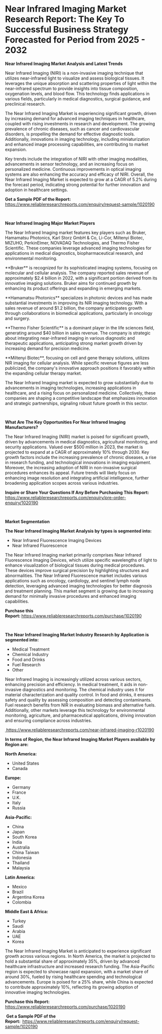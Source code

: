 <p><h1>Near Infrared Imaging Market Research Report: The Key To Successful Business Strategy Forecasted for Period from 2025 - 2032</h1></p><p><strong>Near Infrared Imaging Market Analysis and Latest Trends</strong></p>
<p><p>Near Infrared Imaging (NIRI) is a non-invasive imaging technique that utilizes near-infrared light to visualize and assess biological tissues. It leverages the unique absorption and scattering properties of light within the near-infrared spectrum to provide insights into tissue composition, oxygenation levels, and blood flow. This technology finds applications in various fields, particularly in medical diagnostics, surgical guidance, and preclinical research.</p><p>The Near Infrared Imaging Market is experiencing significant growth, driven by increasing demand for advanced imaging techniques in healthcare, coupled with rising investments in research and development. The growing prevalence of chronic diseases, such as cancer and cardiovascular disorders, is propelling the demand for effective diagnostic tools. Additionally, innovations in imaging technology, including miniaturization and enhanced image processing capabilities, are contributing to market expansion.</p><p>Key trends include the integration of NIRI with other imaging modalities, advancements in sensor technology, and an increasing focus on personalized medicine. Continuous improvements in optical imaging systems are also enhancing the accuracy and efficacy of NIRI. Overall, the Near Infrared Imaging Market is expected to grow at a CAGR of 5.2% during the forecast period, indicating strong potential for further innovation and adoption in healthcare settings.</p></p>
<p><strong>Get a Sample PDF of the Report:&nbsp;</strong> <a href="https://www.reliableresearchreports.com/enquiry/request-sample/1020190?utm_campaign=2738&utm_medium=2&utm_source=Github&utm_content=ia&utm_term=14042025&utm_id=near-infrared-imaging">https://www.reliableresearchreports.com/enquiry/request-sample/1020190</a></p>
<p>&nbsp;</p>
<p><strong>Near Infrared Imaging Major Market Players</strong></p>
<p><p>The Near Infrared Imaging market features key players such as Bruker, Hamamatsu Photonics, Karl Storz GmbH & Co, Li-Cor, Miltenyi Biotec, MIZUHO, PerkinElmer, NOVADAQ Technologies, and Thermo Fisher Scientific. These companies leverage advanced imaging technologies for applications in medical diagnostics, biopharmaceutical research, and environmental monitoring.</p><p>**Bruker** is recognized for its sophisticated imaging systems, focusing on molecular and cellular analysis. The company reported sales revenue of approximately $2.4 billion in 2022, with a significant portion derived from its innovative imaging solutions. Bruker aims for continued growth by enhancing its product offerings and expanding in emerging markets.</p><p>**Hamamatsu Photonics** specializes in photonic devices and has made substantial investments in improving its NIR imaging technology. With a sales revenue of around $1.2 billion, the company anticipates growth through collaborations in biomedical applications, particularly in oncology and surgery.</p><p>**Thermo Fisher Scientific** is a dominant player in the life sciences field, generating around $40 billion in sales revenue. The company is strategic about integrating near-infrared imaging in various diagnostic and therapeutic applications, anticipating strong market growth driven by increasing demand for precision medicine.</p><p>**Miltenyi Biotec**, focusing on cell and gene therapy solutions, utilizes NIR imaging for cellular analysis. While specific revenue figures are less publicized, the company's innovative approach positions it favorably within the expanding cellular therapy market.</p><p>The Near Infrared Imaging market is expected to grow substantially due to advancements in imaging technologies, increasing applications in healthcare, and a rising focus on personalized medicine. Collectively, these companies are shaping a competitive landscape that emphasizes innovation and strategic partnerships, signaling robust future growth in this sector.</p></p>
<p>&nbsp;</p>
<p><strong>What Are The Key Opportunities For Near Infrared Imaging Manufacturers?</strong></p>
<p><p>The Near Infrared Imaging (NIRI) market is poised for significant growth, driven by advancements in medical diagnostics, agricultural monitoring, and security applications. Valued over $500 million in 2023, the market is projected to expand at a CAGR of approximately 10% through 2030. Key growth factors include the increasing prevalence of chronic diseases, a rise in research funding, and technological innovations in imaging equipment. Moreover, the increasing adoption of NIRI in non-invasive surgical procedures enhances its appeal. Future trends will likely focus on enhancing image resolution and integrating artificial intelligence, further broadening application scopes across various industries.</p></p>
<p><strong>Inquire or Share Your Questions If Any Before Purchasing This Report:</strong> <a href="https://www.reliableresearchreports.com/enquiry/pre-order-enquiry/1020190?utm_campaign=2738&utm_medium=2&utm_source=Github&utm_content=ia&utm_term=14042025&utm_id=near-infrared-imaging">https://www.reliableresearchreports.com/enquiry/pre-order-enquiry/1020190</a></p>
<p>&nbsp;</p>
<p><strong>Market Segmentation</strong></p>
<p><strong>The Near Infrared Imaging Market Analysis by types is segmented into:</strong></p>
<p><ul><li>Near Infrared Fluorescence Imaging Devices</li><li>Near Infrared Fluorescence</li></ul></p>
<p><p>The Near Infrared Imaging market primarily comprises Near Infrared Fluorescence Imaging Devices, which utilize specific wavelengths of light to enhance visualization of biological tissues during medical procedures. These devices improve surgical precision by highlighting structures and abnormalities. The Near Infrared Fluorescence market includes various applications such as oncology, cardiology, and sentinel lymph node detection, leveraging advanced imaging technologies for better diagnosis and treatment planning. This market segment is growing due to increasing demand for minimally invasive procedures and enhanced imaging capabilities.</p></p>
<p><strong>Purchase this Report:&nbsp;</strong><a href="https://www.reliableresearchreports.com/purchase/1020190?utm_campaign=2738&utm_medium=2&utm_source=Github&utm_content=ia&utm_term=14042025&utm_id=near-infrared-imaging">https://www.reliableresearchreports.com/purchase/1020190</a></p>
<p>&nbsp;</p>
<p><strong>The Near Infrared Imaging Market Industry Research by Application is segmented into:</strong></p>
<p><ul><li>Medical Treatment</li><li>Chemical Industry</li><li>Food and Drinks</li><li>Fuel Research</li><li>Other</li></ul></p>
<p><p>Near Infrared Imaging is increasingly utilized across various sectors, enhancing precision and efficiency. In medical treatment, it aids in non-invasive diagnostics and monitoring. The chemical industry uses it for material characterization and quality control. In food and drinks, it ensures safety and quality by assessing composition and detecting contaminants. Fuel research benefits from NIR in evaluating biomass and alternative fuels. Additionally, other markets leverage this technology for environmental monitoring, agriculture, and pharmaceutical applications, driving innovation and ensuring compliance across industries.</p></p>
<p><a href="https://www.reliableresearchreports.com/near-infrared-imaging-r1020190?utm_campaign=2738&utm_medium=2&utm_source=Github&utm_content=ia&utm_term=14042025&utm_id=near-infrared-imaging">&nbsp;https://www.reliableresearchreports.com/near-infrared-imaging-r1020190</a></p>
<p><strong>In terms of Region, the Near Infrared Imaging Market Players available by Region are:</strong></p>
<p>
    <p> <strong> North America: </strong>
        <ul>
            <li>United States</li>
            <li>Canada</li>
        </ul>
        </p> 
    <p> <strong> Europe: </strong>
        <ul>
            <li>Germany</li>
            <li>France</li>
            <li>U.K.</li>
            <li>Italy</li>
            <li>Russia</li>
        </ul>
        </p> 
    <p> <strong> Asia-Pacific: </strong>
        <ul>
            <li>China</li>
            <li>Japan</li>
            <li>South Korea</li>
            <li>India</li>
            <li>Australia</li>
            <li>China Taiwan</li>
            <li>Indonesia</li>
            <li>Thailand</li>
            <li>Malaysia</li>
        </ul>
        </p> 
    <p> <strong> Latin America: </strong>
        <ul>
            <li>Mexico</li>
            <li>Brazil</li>
            <li>Argentina Korea</li>
            <li>Colombia</li>
        </ul>
        </p> 
    <p> <strong> Middle East & Africa: </strong>
        <ul>
            <li>Turkey</li>
            <li>Saudi</li>
            <li>Arabia</li>
            <li>UAE</li>
            <li>Korea</li>
        </ul>
    </p>
    </p>
<p><p>The Near Infrared Imaging Market is anticipated to experience significant growth across various regions. In North America, the market is projected to hold a substantial share of approximately 35%, driven by advanced healthcare infrastructure and increased research funding. The Asia-Pacific region is expected to showcase rapid expansion, with a market share of around 30%, fueled by rising healthcare spending and technological advancements. Europe is poised for a 25% share, while China is expected to contribute approximately 10%, reflecting its growing adoption of innovative imaging technologies.</p></p>
<p><strong>Purchase this Report: </strong><a href="https://www.reliableresearchreports.com/purchase/1020190?utm_campaign=2738&utm_medium=2&utm_source=Github&utm_content=ia&utm_term=14042025&utm_id=near-infrared-imaging">https://www.reliableresearchreports.com/purchase/1020190</a></p>
<p>&nbsp;<strong>Get a Sample PDF of the Report:&nbsp;&nbsp;</strong><a href="https://www.reliableresearchreports.com/enquiry/request-sample/1020190?utm_campaign=2738&utm_medium=2&utm_source=Github&utm_content=ia&utm_term=14042025&utm_id=near-infrared-imaging">https://www.reliableresearchreports.com/enquiry/request-sample/1020190</a></p>
<p><strong></strong></p>
<p><p></p><p></p><p></p></p>